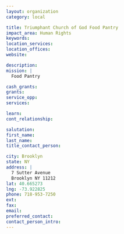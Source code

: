 ```yaml
---
layout: organization
category: local

title: Triumphant Church of God Food Pantry
impact_area: Human Rights
keywords: 
location_services: 
location_offices: 
website: 

description: 
mission: |
  Food Pantry

cash_grants: 
grants: 
service_opp: 
services: 

learn: 
cont_relationship: 

salutation: 
first_name: 
last_name: 
title_contact_person: 

city: Brooklyn
state: NY
address: |
  7 Sutter Avenue  
  Brooklyn NY 11212
lat: 40.665273
lng: -73.922825
phone: 718-953-7250
ext: 
fax: 
email: 
preferred_contact: 
contact_person_intro: 
---
```

